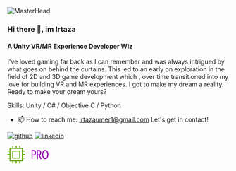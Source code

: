 ![MasterHead](https://www.questglt.com/assets/images/metaverse-img/meta-webp/banner-bg.webp)
### Hi there 👋, im Irtaza 
#### A Unity VR/MR Experience Developer Wiz

I've loved gaming far back as I can remember and was always intrigued by what goes on behind the curtains. This led to an early on exploration in the field of 2D and 3D game development which , over time transitioned into my love for building VR and MR experiences. 
I got to make my dream a reality. Ready to make your dream yours?



Skills: Unity / C# / Objective C / Python 

- 📫 How to reach me: irtazaumer1@gmail.com
Let's get in contact!


[<img src='https://cdn.jsdelivr.net/npm/simple-icons@3.0.1/icons/github.svg' alt='github' height='40'>](https://github.com/IrtazaDevs)  [<img src='https://cdn.jsdelivr.net/npm/simple-icons@3.0.1/icons/linkedin.svg' alt='linkedin' height='40'>](https://www.linkedin.com/in/iamirtazaumer/)  

<a href='https://docs.github.com/en/developers'><img src='https://raw.githubusercontent.com/acervenky/animated-github-badges/master/assets/devbadge.gif' width='40' height='40'></a> <a href='https://github.com/pricing'><img src='https://raw.githubusercontent.com/acervenky/animated-github-badges/master/assets/pro.gif' width='40' height='40'></a> 



